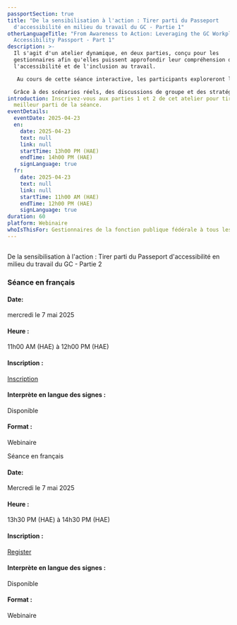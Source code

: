 ```yaml
---
passportSection: true
title: "De la sensibilisation à l'action : Tirer parti du Passeport
  d'accessibilité en milieu du travail du GC - Partie 1"
otherLanguageTitle: "From Awareness to Action: Leveraging the GC Workplace
  Accessibility Passport - Part 1"
description: >-
  Il s'agit d'un atelier dynamique, en deux parties, conçu pour les
  gestionnaires afin qu'elles puissent approfondir leur compréhension de
  l'accessibilité et de l'inclusion au travail.

   Au cours de cette séance interactive, les participants exploreront le Passeport pour l'accessibilité en milieu de travail du gouvernement du Canada en apprenant comment appliquer ses principes pour créer un environnement de travail plus accessible et plus favorable.

  Grâce à des scénarios réels, des discussions de groupe et des stratégies pratiques, les gestionnaires obtiendront les outils dont ils ont besoin pour mettre en œuvre des changements significatifs qui favorisent l'accessibilité et donnent les moyens de réussir à tous les employés.
introduction: Inscrivez-vous aux parties 1 et 2 de cet atelier pour tirer le
  meilleur parti de la séance.
eventDetails:
  eventDate: 2025-04-23
  en:
    date: 2025-04-23
    text: null
    link: null
    startTime: 13h00 PM (HAE)
    endTime: 14h00 PM (HAE)
    signLanguage: true
  fr:
    date: 2025-04-23
    text: null
    link: null
    startTime: 11h00 AM (HAE)
    endTime: 12h00 PM (HAE)
    signLanguage: true
duration: 60
platform: Webinaire
whoIsThisFor: Gestionnaires de la fonction publique fédérale à tous les niveaux
---
```

## 
De la sensibilisation à l'action : Tirer parti du Passeport d'accessibilité en milieu du travail du GC - Partie 2

### Séance en français

#### Date:

mercredi le 7 mai 2025

#### Heure :

11h00 AM (HAE) à 12h00 PM (HAE)

#### Inscription :

[Inscription](https://events.teams.microsoft.com/event/6e047035-8c0d-4f74-9229-e373e286112a@d05bc194-94bf-4ad6-ae2e-1db0f2e38f5e)

#### [](https://events.teams.microsoft.com/event/6e047035-8c0d-4f74-9229-e373e286112a@d05bc194-94bf-4ad6-ae2e-1db0f2e38f5e)Interprète en langue des signes :

Disponible

#### Format :

Webinaire

Séance en français

#### Date:

Mercredi le 7 mai 2025

#### Heure :

13h30 PM (HAE) à 14h30 PM (HAE)

#### Inscription :

[Register](https://events.teams.microsoft.com/event/ae023b05-ccdc-4a0a-babf-3b02165472db@d05bc194-94bf-4ad6-ae2e-1db0f2e38f5e)

#### [](https://events.teams.microsoft.com/event/ae023b05-ccdc-4a0a-babf-3b02165472db@d05bc194-94bf-4ad6-ae2e-1db0f2e38f5e)Interprète en langue des signes :

Disponible

#### Format :

Webinaire
